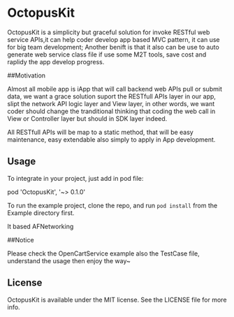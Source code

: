 # OctopusKit
OctopusKit is a simplicity but graceful solution for invoke RESTful web service APIs,it can help coder develop app based MVC pattern, it can use for big team development; Another benift is that it also can be use to auto generate web service class file if use some M2T tools, save cost and raplidy the app develop progress.

##Motivation

 Almost all mobile app is iApp that will call backend web APIs pull or submit data, we want a grace solution suport the RESTfull APIs layer in our app, slipt the network API logic layer and  View layer, in other words, we want coder should change the tranditional thinking that coding the web call in View or Controller layer but should in SDK layer indeed. 

 All RESTfull APIs will be map to a static method, that will be easy maintenance, easy extendable also simply to apply in App development.
 
## Usage
To integrate in your project, just add in pod file:

  pod 'OctopusKit', '~> 0.1.0'


To run the example project, clone the repo, and run `pod install` from the Example directory first.

It based AFNetworking

##Notice

Please check the OpenCartService example also the TestCase file, understand the usage then enjoy the way~

## License

OctopusKit is available under the MIT license. See the LICENSE file for more info.
